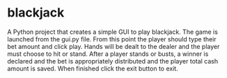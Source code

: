 # blackjack
A Python project that creates a simple GUI to play blackjack. 
The game is launched from the gui.py file. From this point the player should type their bet amount and click play. Hands will be dealt to the dealer and the player
must choose to hit or stand. After a player stands or busts, a winner is declared and the bet is appropriately distributed and the player total cash amount is saved.
When finished click the exit button to exit.
